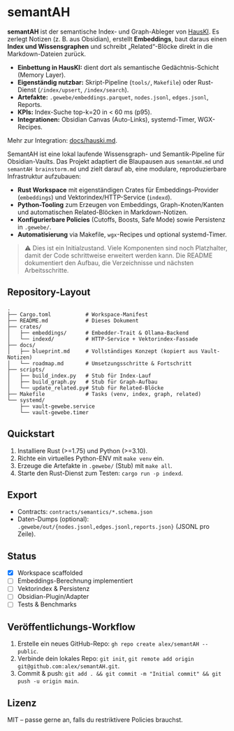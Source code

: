 # semantAH

**semantAH** ist der semantische Index- und Graph-Ableger von [HausKI](https://github.com/alexdermohr/hauski).
Es zerlegt Notizen (z. B. aus Obsidian), erstellt **Embeddings**, baut daraus einen **Index und Wissensgraphen** und schreibt „Related“-Blöcke direkt in die Markdown-Dateien zurück.

- **Einbettung in HausKI:** dient dort als semantische Gedächtnis-Schicht (Memory Layer).
- **Eigenständig nutzbar:** Skript-Pipeline (`tools/`, `Makefile`) oder Rust-Dienst (`/index/upsert`, `/index/search`).
- **Artefakte:** `.gewebe/embeddings.parquet`, `nodes.jsonl`, `edges.jsonl`, Reports.
- **KPIs:** Index-Suche top-k=20 in < 60 ms (p95).
- **Integrationen:** Obsidian Canvas (Auto-Links), systemd-Timer, WGX-Recipes.

Mehr zur Integration: [docs/hauski.md](docs/hauski.md).

SemantAH ist eine lokal laufende Wissensgraph- und Semantik-Pipeline für Obsidian-Vaults. Das Projekt adaptiert die Blaupausen aus `semantAH.md` und `semantAH brainstorm.md` und zielt darauf ab, eine modulare, reproduzierbare Infrastruktur aufzubauen:

- **Rust Workspace** mit eigenständigen Crates für Embeddings-Provider (`embeddings`) und Vektorindex/HTTP-Service (`indexd`).
- **Python-Tooling** zum Erzeugen von Embeddings, Graph-Knoten/Kanten und automatischen Related-Blöcken in Markdown-Notizen.
- **Konfigurierbare Policies** (Cutoffs, Boosts, Safe Mode) sowie Persistenz in `.gewebe/`.
- **Automatisierung** via Makefile, `wgx`-Recipes und optional systemd-Timer.

> ⚠️ Dies ist ein Initialzustand. Viele Komponenten sind noch Platzhalter, damit der Code schrittweise erweitert werden kann. Die README dokumentiert den Aufbau, die Verzeichnisse und nächsten Arbeitsschritte.

## Repository-Layout

```
.
├── Cargo.toml           # Workspace-Manifest
├── README.md            # Dieses Dokument
├── crates/
│   ├── embeddings/      # Embedder-Trait & Ollama-Backend
│   └── indexd/          # HTTP-Service + Vektorindex-Fassade
├── docs/
│   ├── blueprint.md     # Vollständiges Konzept (kopiert aus Vault-Notizen)
│   └── roadmap.md       # Umsetzungsschritte & Fortschritt
├── scripts/
│   ├── build_index.py   # Stub für Index-Lauf
│   ├── build_graph.py   # Stub für Graph-Aufbau
│   └── update_related.py# Stub für Related-Blöcke
├── Makefile             # Tasks (venv, index, graph, related)
└── systemd/
    ├── vault-gewebe.service
    └── vault-gewebe.timer
```

## Quickstart

1. Installiere Rust (>=1.75) und Python (>=3.10).
2. Richte ein virtuelles Python-ENV mit `make venv` ein.
3. Erzeuge die Artefakte in `.gewebe/` (Stub) mit `make all`.
4. Starte den Rust-Dienst zum Testen: `cargo run -p indexd`.

## Export
- Contracts: `contracts/semantics/*.schema.json`
- Daten-Dumps (optional): `.gewebe/out/{nodes.jsonl,edges.jsonl,reports.json}` (JSONL pro Zeile).

## Status

- [x] Workspace scaffolded
- [ ] Embeddings-Berechnung implementiert
- [ ] Vektorindex & Persistenz
- [ ] Obsidian-Plugin/Adapter
- [ ] Tests & Benchmarks

## Veröffentlichungs-Workflow

1. Erstelle ein neues GitHub-Repo: `gh repo create alex/semantAH --public`.
2. Verbinde dein lokales Repo: `git init`, `git remote add origin git@github.com:alex/semantAH.git`.
3. Commit & push: `git add . && git commit -m "Initial commit" && git push -u origin main`.

## Lizenz

MIT – passe gerne an, falls du restriktivere Policies brauchst.

